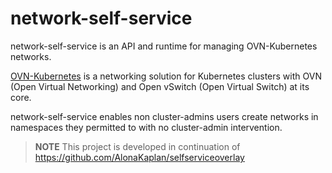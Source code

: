 # network-self-service

network-self-service is an API and runtime for managing OVN-Kubernetes networks.

[OVN-Kubernetes](https://github.com/ovn-org/ovn-kubernetes) is a networking solution for Kubernetes clusters with OVN (Open Virtual Networking) and Open vSwitch (Open Virtual Switch) at its core.

network-self-service enables non cluster-admins users create networks in namespaces they permitted to with no cluster-admin intervention.

> **NOTE** This project is developed in continuation of https://github.com/AlonaKaplan/selfserviceoverlay
